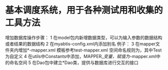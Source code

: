 # 基本调度系统，用于各种测试用和收集的工具方法
增加数据库操作步骤：
1 在model包内新增数据类型，可以为输入参数的数据结构或者结果的数据结构
2 在myabtis-config.xml内添加别名
例子：<typeAlias alias="Task" type="model.Task"/>
3 在mapper文件夹内增加*-mapper.xml
模板参考test-mapper.xml
空间命名规则为<mapper namespace="mapperNS.Test">，其中Test为自定义
4 在utils中Constants中添加，MAPPER_*变量，赋值为*-mapper.xml中的命名空间
5 在Dao包中建立*Dao类，提供与数据库进行交互的接口









